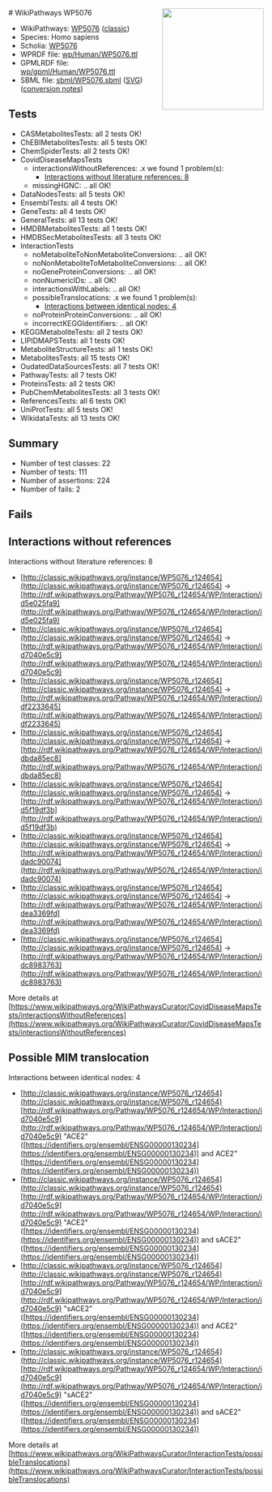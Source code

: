 <img style="float: right; width: 200px" src="https://upload.wikimedia.org/wikipedia/commons/thumb/8/83/Wplogo_with_text_500.png/640px-Wplogo_with_text_500.png" />
# WikiPathways WP5076

* WikiPathways: [WP5076](https://wikipathways.org/pathways/WP5076) ([classic](https://classic.wikipathways.org/instance/WP5076))
* Species: Homo sapiens
* Scholia: [WP5076](https://scholia.toolforge.org/wikipathways/WP5076)
* WPRDF file: [wp/Human/WP5076.ttl](../wp/Human/WP5076.ttl)
* GPMLRDF file: [wp/gpml/Human/WP5076.ttl](../wp/gpml/Human/WP5076.ttl)
* SBML file: [sbml/WP5076.sbml](../sbml/WP5076.sbml) ([SVG](../sbml/WP5076.svg)) ([conversion notes](../sbml/WP5076.txt))

## Tests
* CASMetabolitesTests: all 2 tests OK!
* ChEBIMetabolitesTests: all 5 tests OK!
* ChemSpiderTests: all 2 tests OK!
* CovidDiseaseMapsTests
    * interactionsWithoutReferences: .x we found 1 problem(s):
        * [Interactions without literature references: 8](#2e295936)
    * missingHGNC: .. all OK!
* DataNodesTests: all 5 tests OK!
* EnsemblTests: all 4 tests OK!
* GeneTests: all 4 tests OK!
* GeneralTests: all 13 tests OK!
* HMDBMetabolitesTests: all 1 tests OK!
* HMDBSecMetabolitesTests: all 3 tests OK!
* InteractionTests
    * noMetaboliteToNonMetaboliteConversions: .. all OK!
    * noNonMetaboliteToMetaboliteConversions: .. all OK!
    * noGeneProteinConversions: .. all OK!
    * nonNumericIDs: .. all OK!
    * interactionsWithLabels: .. all OK!
    * possibleTranslocations: .x we found 1 problem(s):
        * [Interactions between identical nodes: 4](#1c118209)
    * noProteinProteinConversions: .. all OK!
    * incorrectKEGGIdentifiers: .. all OK!
* KEGGMetaboliteTests: all 2 tests OK!
* LIPIDMAPSTests: all 1 tests OK!
* MetaboliteStructureTests: all 1 tests OK!
* MetabolitesTests: all 15 tests OK!
* OudatedDataSourcesTests: all 7 tests OK!
* PathwayTests: all 7 tests OK!
* ProteinsTests: all 2 tests OK!
* PubChemMetabolitesTests: all 3 tests OK!
* ReferencesTests: all 6 tests OK!
* UniProtTests: all 5 tests OK!
* WikidataTests: all 13 tests OK!


## Summary

* Number of test classes: 22
* Number of tests: 111
* Number of assertions: 224
* Number of fails: 2

## Fails

<a name="2e295936" />

## Interactions without references

Interactions without literature references: 8

* [http://classic.wikipathways.org/instance/WP5076_r124654](http://classic.wikipathways.org/instance/WP5076_r124654) -> [http://rdf.wikipathways.org/Pathway/WP5076_r124654/WP/Interaction/id5e025fa9](http://rdf.wikipathways.org/Pathway/WP5076_r124654/WP/Interaction/id5e025fa9)
* [http://classic.wikipathways.org/instance/WP5076_r124654](http://classic.wikipathways.org/instance/WP5076_r124654) -> [http://rdf.wikipathways.org/Pathway/WP5076_r124654/WP/Interaction/id7040e5c9](http://rdf.wikipathways.org/Pathway/WP5076_r124654/WP/Interaction/id7040e5c9)
* [http://classic.wikipathways.org/instance/WP5076_r124654](http://classic.wikipathways.org/instance/WP5076_r124654) -> [http://rdf.wikipathways.org/Pathway/WP5076_r124654/WP/Interaction/idf2233645](http://rdf.wikipathways.org/Pathway/WP5076_r124654/WP/Interaction/idf2233645)
* [http://classic.wikipathways.org/instance/WP5076_r124654](http://classic.wikipathways.org/instance/WP5076_r124654) -> [http://rdf.wikipathways.org/Pathway/WP5076_r124654/WP/Interaction/idbda85ec8](http://rdf.wikipathways.org/Pathway/WP5076_r124654/WP/Interaction/idbda85ec8)
* [http://classic.wikipathways.org/instance/WP5076_r124654](http://classic.wikipathways.org/instance/WP5076_r124654) -> [http://rdf.wikipathways.org/Pathway/WP5076_r124654/WP/Interaction/id5f19df3b](http://rdf.wikipathways.org/Pathway/WP5076_r124654/WP/Interaction/id5f19df3b)
* [http://classic.wikipathways.org/instance/WP5076_r124654](http://classic.wikipathways.org/instance/WP5076_r124654) -> [http://rdf.wikipathways.org/Pathway/WP5076_r124654/WP/Interaction/idadc90074](http://rdf.wikipathways.org/Pathway/WP5076_r124654/WP/Interaction/idadc90074)
* [http://classic.wikipathways.org/instance/WP5076_r124654](http://classic.wikipathways.org/instance/WP5076_r124654) -> [http://rdf.wikipathways.org/Pathway/WP5076_r124654/WP/Interaction/idea3369fd](http://rdf.wikipathways.org/Pathway/WP5076_r124654/WP/Interaction/idea3369fd)
* [http://classic.wikipathways.org/instance/WP5076_r124654](http://classic.wikipathways.org/instance/WP5076_r124654) -> [http://rdf.wikipathways.org/Pathway/WP5076_r124654/WP/Interaction/idc8983763](http://rdf.wikipathways.org/Pathway/WP5076_r124654/WP/Interaction/idc8983763)


More details at [https://www.wikipathways.org/WikiPathwaysCurator/CovidDiseaseMapsTests/interactionsWithoutReferences](https://www.wikipathways.org/WikiPathwaysCurator/CovidDiseaseMapsTests/interactionsWithoutReferences)

<a name="1c118209" />

## Possible MIM translocation

Interactions between identical nodes: 4

* [http://classic.wikipathways.org/instance/WP5076_r124654](http://classic.wikipathways.org/instance/WP5076_r124654) [http://rdf.wikipathways.org/Pathway/WP5076_r124654/WP/Interaction/id7040e5c9](http://rdf.wikipathways.org/Pathway/WP5076_r124654/WP/Interaction/id7040e5c9) "ACE2" ([https://identifiers.org/ensembl/ENSG00000130234](https://identifiers.org/ensembl/ENSG00000130234)) and 
ACE2" ([https://identifiers.org/ensembl/ENSG00000130234](https://identifiers.org/ensembl/ENSG00000130234))
* [http://classic.wikipathways.org/instance/WP5076_r124654](http://classic.wikipathways.org/instance/WP5076_r124654) [http://rdf.wikipathways.org/Pathway/WP5076_r124654/WP/Interaction/id7040e5c9](http://rdf.wikipathways.org/Pathway/WP5076_r124654/WP/Interaction/id7040e5c9) "ACE2" ([https://identifiers.org/ensembl/ENSG00000130234](https://identifiers.org/ensembl/ENSG00000130234)) and 
sACE2" ([https://identifiers.org/ensembl/ENSG00000130234](https://identifiers.org/ensembl/ENSG00000130234))
* [http://classic.wikipathways.org/instance/WP5076_r124654](http://classic.wikipathways.org/instance/WP5076_r124654) [http://rdf.wikipathways.org/Pathway/WP5076_r124654/WP/Interaction/id7040e5c9](http://rdf.wikipathways.org/Pathway/WP5076_r124654/WP/Interaction/id7040e5c9) "sACE2" ([https://identifiers.org/ensembl/ENSG00000130234](https://identifiers.org/ensembl/ENSG00000130234)) and 
ACE2" ([https://identifiers.org/ensembl/ENSG00000130234](https://identifiers.org/ensembl/ENSG00000130234))
* [http://classic.wikipathways.org/instance/WP5076_r124654](http://classic.wikipathways.org/instance/WP5076_r124654) [http://rdf.wikipathways.org/Pathway/WP5076_r124654/WP/Interaction/id7040e5c9](http://rdf.wikipathways.org/Pathway/WP5076_r124654/WP/Interaction/id7040e5c9) "sACE2" ([https://identifiers.org/ensembl/ENSG00000130234](https://identifiers.org/ensembl/ENSG00000130234)) and 
sACE2" ([https://identifiers.org/ensembl/ENSG00000130234](https://identifiers.org/ensembl/ENSG00000130234))


More details at [https://www.wikipathways.org/WikiPathwaysCurator/InteractionTests/possibleTranslocations](https://www.wikipathways.org/WikiPathwaysCurator/InteractionTests/possibleTranslocations)

